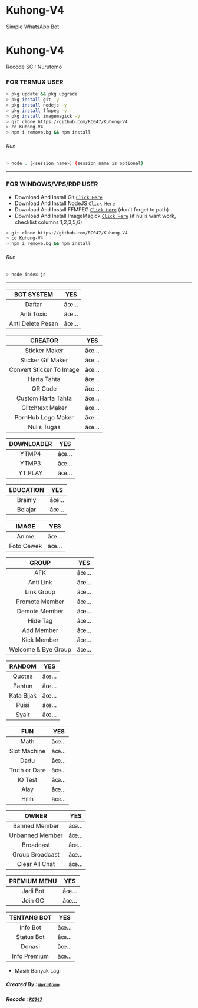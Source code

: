 # Kuhong-V4
Simple WhatsApp Bot
# Kuhong-V4
Recode SC : Nurutomo

### FOR TERMUX USER
```bash
> pkg update && pkg upgrade
> pkg install git -y
> pkg install nodejs -y
> pkg install ffmpeg -y
> pkg install imagemagick -y
> git clone https://github.com/RC047/Kuhong-V4
> cd Kuhong-V4
> npm i remove.bg && npm install
```
###### Run
```bash
> node . [<session name>] (session name is optional)
```

---------

### FOR WINDOWS/VPS/RDP USER
* Download And Install Git [`Click Here`](https://git-scm.com/downloads) <br>
* Download And Install NodeJS [`Click Here`](https://nodejs.org/en/download) <br>
* Download And Install FFMPEG [`Click Here`](https://ffmpeg.org/download.html) (don't forget to path) 
* Download And Install ImageMagick [`Click Here`](https://imagemagick.org/script/download.php) (if nulis want work,  checklist columns 1,2,3,5,6) 
```bash
> git clone https://github.com/RC047/Kuhong-V4
> cd Kuhong-V4
> npm i remove.bg && npm install
```
###### Run
```bash
> node index.js
```
--------------

| BOT SYSTEM | YES
| :---------------------------------------------: | :-----------: |
|  Daftar|âœ…|
| Anti Toxic|âœ…|
| Anti Delete Pesan|âœ…|

|  CREATOR  |                                           YES |
| :---------------------------------------------: | :-----------: |
| Sticker Maker|âœ…|
| Sticker Gif Maker|âœ…|
| Convert Sticker To Image|âœ…|
| Harta Tahta|âœ…|
| QR Code|âœ…|
| Custom Harta Tahta|âœ…|
| Glitchtext Maker|âœ…|
| PornHub Logo Maker|âœ…|
| Nulis Tugas|âœ…|

| DOWNLOADER | YES |
| :-----------------: | :-------: |
| YTMP4|âœ…|
| YTMP3|âœ…|
| YT PLAY|âœ…|

| EDUCATION | YES |
| :-----------------: | :-------: |
| Brainly|âœ…|
| Belajar|âœ…|

| IMAGE | YES |
| :-----------------: | :-------: |
| Anime|âœ…|
| Foto Cewek|âœ…|

| GROUP | YES |
| :-----------------: | :-------: |
| AFK|âœ…|
| Anti Link|âœ…|
| Link Group|âœ…|
| Promote Member|âœ…|
| Demote Member|âœ…|
| Hide Tag|âœ…|
| Add Member|âœ…|
| Kick Member|âœ…|
| Welcome & Bye Group|âœ…|

| RANDOM | YES |
| :-----------------: | :-------: |
| Quotes|âœ…|
| Pantun|âœ…|
| Kata Bijak|âœ…|
| Puisi|âœ…|
| Syair|âœ…|

| FUN | YES |
| :-----------------: | :-------: |
| Math|âœ…|
| Slot Machine|âœ…|
| Dadu|âœ…|
| Truth or Dare|âœ…|
| IQ Test|âœ…|
| Alay|âœ…|
| Hilih|âœ…|

| OWNER | YES |
| :-----------------: | :-------: |
| Banned Member|âœ…|
| Unbanned Member|âœ…|
| Broadcast|âœ…|
| Group Broadcast|âœ…|
| Clear All Chat|âœ…|

| PREMIUM MENU | YES |
| :-----------------: | :-------: |
| Jadi Bot|âœ…|
| Join GC|âœ…|

 TENTANG BOT | YES |
| :-----------------: | :-------: |
| Info Bot|âœ…|
| Status Bot|âœ…|
| Donasi|âœ…|
| Info Premium|âœ…|

* Masih Banyak Lagi

##### Created By : [`Nurutomo`](https://GitHub.com/Nurutomo) 
##### Recode : [`RC047`](https://GitHub.com/RC047) 
